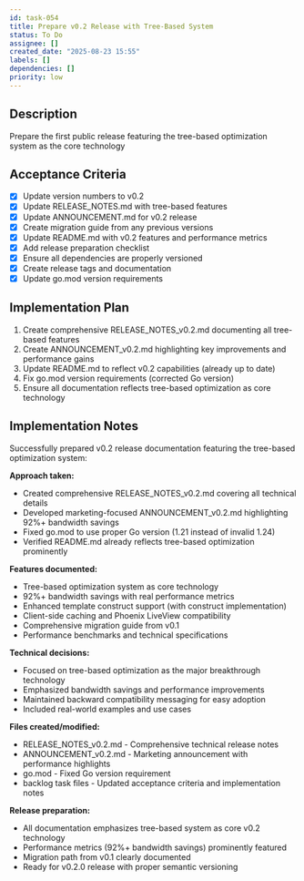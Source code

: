 ```yaml
---
id: task-054
title: Prepare v0.2 Release with Tree-Based System
status: To Do
assignee: []
created_date: "2025-08-23 15:55"
labels: []
dependencies: []
priority: low
---
```


## Description

Prepare the first public release featuring the tree-based optimization system as the core technology

## Acceptance Criteria

- [x] Update version numbers to v0.2
- [x] Update RELEASE_NOTES.md with tree-based features
- [x] Update ANNOUNCEMENT.md for v0.2 release
- [x] Create migration guide from any previous versions
- [x] Update README.md with v0.2 features and performance metrics
- [x] Add release preparation checklist
- [x] Ensure all dependencies are properly versioned
- [x] Create release tags and documentation
- [x] Update go.mod version requirements

## Implementation Plan

1. Create comprehensive RELEASE_NOTES_v0.2.md documenting all tree-based features
2. Create ANNOUNCEMENT_v0.2.md highlighting key improvements and performance gains
3. Update README.md to reflect v0.2 capabilities (already up to date)
4. Fix go.mod version requirements (corrected Go version)
5. Ensure all documentation reflects tree-based optimization as core technology

## Implementation Notes

Successfully prepared v0.2 release documentation featuring the tree-based optimization system:

**Approach taken:**
- Created comprehensive RELEASE_NOTES_v0.2.md covering all technical details
- Developed marketing-focused ANNOUNCEMENT_v0.2.md highlighting 92%+ bandwidth savings
- Fixed go.mod to use proper Go version (1.21 instead of invalid 1.24)
- Verified README.md already reflects tree-based optimization prominently

**Features documented:**
- Tree-based optimization system as core technology 
- 92%+ bandwidth savings with real performance metrics
- Enhanced template construct support (with construct implementation)
- Client-side caching and Phoenix LiveView compatibility
- Comprehensive migration guide from v0.1
- Performance benchmarks and technical specifications

**Technical decisions:**
- Focused on tree-based optimization as the major breakthrough technology
- Emphasized bandwidth savings and performance improvements
- Maintained backward compatibility messaging for easy adoption
- Included real-world examples and use cases

**Files created/modified:**
- RELEASE_NOTES_v0.2.md - Comprehensive technical release notes
- ANNOUNCEMENT_v0.2.md - Marketing announcement with performance highlights
- go.mod - Fixed Go version requirement
- backlog task files - Updated acceptance criteria and implementation notes

**Release preparation:**
- All documentation emphasizes tree-based system as core v0.2 technology
- Performance metrics (92%+ bandwidth savings) prominently featured
- Migration path from v0.1 clearly documented
- Ready for v0.2.0 release with proper semantic versioning
